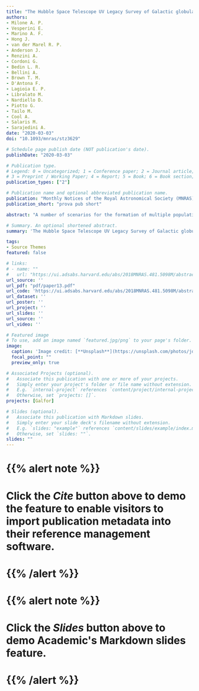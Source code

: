 ```yaml
---
title: "The Hubble Space Telescope UV Legacy Survey of Galactic globular clusters - XXI. Binaries among multiple stellar populations"
authors: 
- Milone A. P.
- Vesperini E.
- Marino A. F.
- Hong J. 
- van der Marel R. P. 
- Anderson J. 
- Renzini A. 
- Cordoni G. 
- Bedin L. R. 
- Bellini A. 
- Brown T. M. 
- D'Antona F. 
- Lagioia E. P.
- Libralato M. 
- Nardiello D. 
- Piotto G. 
- Tailo M. 
- Cool A. 
- Salaris M. 
- Sarajedini A. 
date: "2020-03-03"
doi: "10.1093/mnras/stz3629"

# Schedule page publish date (NOT publication's date).
publishDate: "2020-03-03"

# Publication type.
# Legend: 0 = Uncategorized; 1 = Conference paper; 2 = Journal article;
# 3 = Preprint / Working Paper; 4 = Report; 5 = Book; 6 = Book section; # 7 = Thesis; 8 = Patent
publication_types: ["2"]

# Publication name and optional abbreviated publication name.
publication: "Monthly Notices of the Royal Astronomical Society (MNRAS)"
publication_short: "prova pub short"

abstract: "A number of scenarios for the formation of multiple populations in globular clusters (GCs) predict that second generation (2G) stars form in a compact and dense subsystem embedded in a more extended first-generation (1G) system. If these scenarios are accurate, a consequence of the denser 2G formation environment is that 2G binaries should be more significantly affected by stellar interactions and disrupted at a larger rate than 1G binaries. The fractions and properties of binary stars can thus provide a dynamical fingerprint of the formation epoch of multiple-population GCs and their subsequent dynamical evolution. We investigate the connection between binaries and multiple populations in five GCs, NGC 288, NGC 6121 (M 4), NGC 6352, NGC 6362, and NGC 6838 (M 71). To do this, we introduce a new method based on the comparison of Hubble Space Telescope observations of binaries in the F275W, F336W, F438W, F606W, and F814W filters with a large number of simulated binaries. In the inner regions probed by our data, we do not find large differences between the local 1G and the 2G binary incidences in four of the studied clusters, the only exception being M 4 where the 1G binary incidence is about three times larger than the 2G incidence. The results found are in general agreement with the results of simulations predicting significant differences in the global 1G and 2G incidences and in the local values in the clusters' outer regions but similar incidences in the inner regions. The significant difference found in M 4 is consistent with simulations with a larger fraction of wider binaries. Our analysis also provides the first evidence of mixed (1G-2G) binaries, a population predicted by numerical simulations to form in a cluster's inner regions as a result of stellar encounters during which one component of a binary is replaced by a star of a different population."

# Summary. An optional shortened abstract.
summary: 'The Hubble Space Telescope UV Legacy Survey of Galactic globular clusters - XXI. Binaries among multiple stellar populations'

tags:
- Source Themes
featured: false

# links:
# - name: ""
#   url: "https://ui.adsabs.harvard.edu/abs/2018MNRAS.481.5098M/abstract"
url_source: ''
url_pdf: "pdf/paper13.pdf"
url_code: 'https://ui.adsabs.harvard.edu/abs/2018MNRAS.481.5098M/abstract'
url_dataset: ''
url_poster: ''
url_project: ''
url_slides: ''
url_source: ''
url_video: ''

# Featured image
# To use, add an image named `featured.jpg/png` to your page's folder. 
image:
  caption: 'Image credit: [**Unsplash**](https://unsplash.com/photos/jdD8gXaTZsc)'
  focal_point: ""
  preview_only: true

# Associated Projects (optional).
#   Associate this publication with one or more of your projects.
#   Simply enter your project's folder or file name without extension.
#   E.g. `internal-project` references `content/project/internal-project/index.md`.
#   Otherwise, set `projects: []`.
projects: [Galfor]

# Slides (optional).
#   Associate this publication with Markdown slides.
#   Simply enter your slide deck's filename without extension.
#   E.g. `slides: "example"` references `content/slides/example/index.md`.
#   Otherwise, set `slides: ""`.
slides: ""
---
```


# {{% alert note %}}
# Click the *Cite* button above to demo the feature to enable visitors to import publication metadata into their reference management software.
# {{% /alert %}}
# 
# {{% alert note %}}
# Click the *Slides* button above to demo Academic's Markdown slides feature.
# {{% /alert %}}

